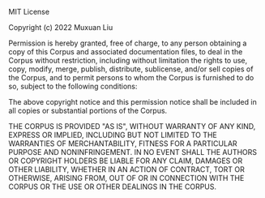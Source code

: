 MIT License

Copyright (c) 2022 Muxuan Liu

Permission is hereby granted, free of charge, to any person obtaining a copy 
of this Corpus and associated documentation files, to deal 
in the Corpus without restriction, including without limitation the rights 
to use, copy, modify, merge, publish, distribute, sublicense, and/or sell 
copies of the Corpus, and to permit persons to whom the Corpus is 
furnished to do so, subject to the following conditions:

The above copyright notice and this permission notice shall be included in all 
copies or substantial portions of the Corpus.

THE CORPUS IS PROVIDED "AS IS", WITHOUT WARRANTY OF ANY KIND, EXPRESS OR
IMPLIED, INCLUDING BUT NOT LIMITED TO THE WARRANTIES OF MERCHANTABILITY,
FITNESS FOR A PARTICULAR PURPOSE AND NONINFRINGEMENT. IN NO EVENT SHALL THE
AUTHORS OR COPYRIGHT HOLDERS BE LIABLE FOR ANY CLAIM, DAMAGES OR OTHER
LIABILITY, WHETHER IN AN ACTION OF CONTRACT, TORT OR OTHERWISE, ARISING FROM,
OUT OF OR IN CONNECTION WITH THE CORPUS OR THE USE OR OTHER DEALINGS IN THE CORPUS.
